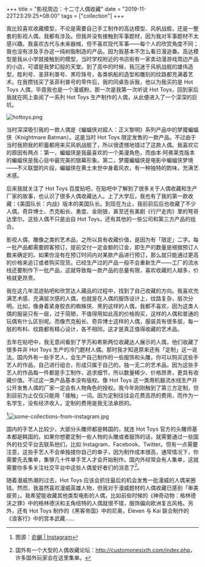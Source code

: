 +++
title = "影视周边：十二寸人偶收藏"
date = "2019-11-22T23:29:25+08:00"
tags = ["collection"]
+++

我比较喜欢收藏模型，不论是需要自己手工制作的高达模型、风帆战舰，还是一整套的影视人偶，我都有涉及。但我并没有接触到军事题材，因为我对军事题材不太感兴趣。我喜欢古代与未来器械，但不喜欢现代军事——每个人的欣赏角度不同；我也没有涉及手办这一纯树脂制造的产品，因为我基本不怎么看日漫追番。高达模型是我从小学就接触到的模型，当时学校附近的书店街有一家卖动漫游戏周边产品的小店，可谓是我梦幻般的天堂。到了高中的时候，我沉迷于风帆战舰的雄伟造型，胜利号、圣菲利普号、黑珍珠号，各类帆船的造型和雕刻的纹路都充满着艺术。在我攒钱买了圣菲利普号的零件后，我的同桌告诉我，他以为我买的是 Hot Toys 人偶，毕竟我也是一个漫威粉。那一次是我第一次听说 Hot Toys，回到家后我就在网上查阅了一系列 Hot Toys 生产制作的人偶，从此便进入了一个深深的巨坑。

![hottoys.png](/images/hottoys.png "我收藏的一些人偶")

当时深深吸引我的一款人偶是《蝙蝠侠对超人：正义黎明》系列产品中的梦魇蝙蝠侠（Knightmare Batman）。这是当时 Hot Toys 限定发售的一款产品。不过由于当时我把我的积蓄都用来买风帆战舰了，所以很遗憾地错过了这款人偶。我喜欢它的原因有两点：第一，蝙蝠侠是我最喜欢的一个美漫角色，而由本·阿弗莱克版本的蝙蝠侠是我心目中最完美的银幕形象。第二，梦魇蝙蝠侠是电影中蝙蝠侠梦境——不义联盟的片段，蝙蝠侠在黄土末世中身着风衣，有一种独特的韵味，充满艺术感。

后来我就关注了 Hot Toys 百度贴吧，在贴吧中了解到了很多关于人偶收藏和生产厂家的故事，也认识了很多人偶收藏达人。上了大学后，我也有了我的第一款收藏：《美国队长：内战》版本的美国队长。到现在为止，我前前后后也收藏了不少人偶，奇异博士、杰克船长、勇度、金刚狼，甚至还有美剧《行尸走肉》里的弩哥达里尔。这些人偶不只是出自 Hot Toys，还有其他的一些公司和第三方产品的组合。

影视人偶、雕像之类的艺术品，之所以具有收藏价值，是因为有「限定」二字。每一批产品都需要顾客预订，提前交付一定金额的订金，即生产的数量是根据预订人数来确定的。如果你没有在预订时间内对某款产品进行预订，那么就只能通过更高的价格来追订或者购买现货。已经生产过的产品一般不会重新生产——工厂的流水线还要制作下一批产品，这就导致每一款产品的总量有限，喜欢收藏的人越多，价格就更昂贵。

我在这几年混迹贴吧和欣赏达人藏品的过程中，找到了自己收藏的方向。我喜欢充满艺术感、充满层次感的人偶，也就是在人偶的服饰设计上，纹路复杂，层次分明。比如，像身着紧身胶衣的蜘蛛侠、黑豹这样的人偶，我都不喜欢，因为这类人偶的服装只有一层，过于简陋，不值得用如此高的价格购买，这样的人偶和普通的玩偶有什么区别呢。而像杰克船长、奇异博士这样的人偶，服装具有很多层，每一层的布料、纹路都有精心设计，各不相同，这才是真正值得收藏的艺术品。

去年在贴吧中，我无意间看到了芋艿和希斯两位收藏达人展示的人偶，他们收藏了很多并非 Hot Toys 生产的冷门题材人偶。那时我才知道原来还有「定制」这一说法。国内外有一些手艺人，会生产自己制作的一些服饰和头雕，你可以购买这些手艺人的作品，自己进行组合，形成只属于自己的，独一无二的艺术品。因为这些手艺人的作品每一件都是手工制作，追求细节，所以数量稀少、价格昂贵，更具有收藏价值。不过这一类产品基本没有版权。像 Hot Toys 这一类用机器流水线生产并公开发售人偶的厂家一定会有人物角色的授权。我今年刚刚触到了第三方定制，但到目前为止仅仅只能用「接触」一词。因为定制往往会花费高昂的费用，而作为一名学生，没有经济收入，定制的费用是我无法承担的。

[^1]![some-collections-from-instagram.jpg](/images/some-collections-from-instagram.jpg "一些定制的人偶")

国内的手艺人比较少，大部分头雕师都是韩国的，就连 Hot Toys 官方的头雕师基本都是韩国的。如果你想要定制一些人物的头雕或者服饰的话，就需要通过一些国外的社交平台去联系他们，比如 Instagram、Facebook、Twitter。但有一点需要注意，这些手艺人不会单独接你自己的单子，因为制作成本很高，通常情况下，你需要先去集单，集够几十件单手艺人才会开始制作。国内外经常会有人集单，这就需要你多多关注社交平台中这些人偶爱好者们的消息了[^2]。

随着漫威热潮的过去，Hot Toys 应该会抓住最后的机会发售一批漫威的人偶来圈钱。然而，我虽然喜欢漫威英雄人物，但我对于漫威题材的人偶收藏已感到「审美疲劳」。我希望能收藏其他类型电影的人偶，比如前些时候的《神奇动物：格林德沃之罪》中的格林德沃和主角纽特的人偶就很不错，服饰偏向欧洲复古风格。另外，还有 Hot Toys 制作的《黑客帝国》中的尼奥，Eleven 与 Kai 联合制作的《浪客行》中的宫本武藏……

[^1]: 图源：[俞樾 | Instagram](https://www.instagram.com/yue8720/)
[^2]: 国外有一个大型的人偶收藏论坛：<http://customonesixth.com/index.php>，许多国外玩家会在这里集单。